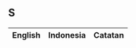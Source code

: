 ## S

| English					| Indonesia					| Catatan				|
|---------------------------|---------------------------|-----------------------|